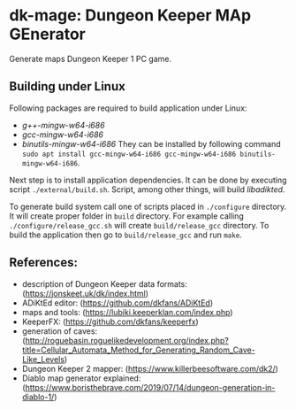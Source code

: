 # dk-mage: **D**ungeon **K**eeper **MA**p **GE**nerator

Generate maps Dungeon Keeper 1 PC game.


## Building under Linux

Following packages are required to build application under Linux:
- *g++-mingw-w64-i686*
- *gcc-mingw-w64-i686*
- *binutils-mingw-w64-i686*
They can be installed by following command `sudo apt install gcc-mingw-w64-i686 gcc-mingw-w64-i686 binutils-mingw-w64-i686`.

Next step is to install application dependencies. It can be done by executing script `./external/build.sh`. Script, among other things, will build *libadikted*.

To generate build system call one of scripts placed in `./configure` directory. It will create proper folder in `build` directory.
For example calling `./configure/release_gcc.sh` will create `build/release_gcc` directory. To build the application then go to `build/release_gcc` and run `make`.


## References:

- description of Dungeon Keeper data formats: (https://jonskeet.uk/dk/index.html)
- ADiKtEd editor: (https://github.com/dkfans/ADiKtEd)
- maps and tools: (https://lubiki.keeperklan.com/index.php)
- KeeperFX: (https://github.com/dkfans/keeperfx)
- generation of caves: (http://roguebasin.roguelikedevelopment.org/index.php?title=Cellular_Automata_Method_for_Generating_Random_Cave-Like_Levels)
- Dungeon Keeper 2 mapper: (https://www.killerbeesoftware.com/dk2/)
- Diablo map generator explained: (https://www.boristhebrave.com/2019/07/14/dungeon-generation-in-diablo-1/)
